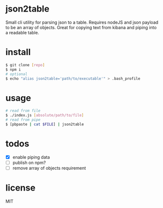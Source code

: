 # json2table
Small cli utility for parsing json to a table. Requires nodeJS and json payload to be an array of objects. Great for copying text from kibana and piping into a readable table.

# install
```bash
$ git clone [repo]
$ npm i
# optional
$ echo "alias json2table='path/to/executable'" > .bash_profile
```

# usage
```bash
# read from file
$ ./index.js [absolute/path/to/file]
# read from pipe
$ [pbpaste | cat $FILE] | json2table
```

# todos
- [x] enable piping data
- [ ] publish on npm?
- [ ] remove array of objects requirement

# license
MIT

